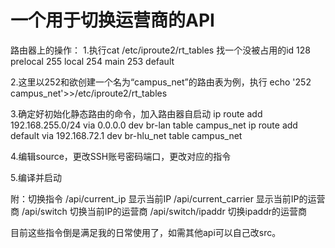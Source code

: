 # 一个用于切换运营商的API
 路由器上的操作：
 1.执行cat /etc/iproute2/rt_tables 找一个没被占用的id
 128     prelocal
 255     local
 254     main
 253     default

 2.这里以252和欲创建一个名为“campus_net”的路由表为例，执行
 echo '252    campus_net'>>/etc/iproute2/rt_tables

 3.确定好初始化静态路由的命令，加入路由器自启动
 ip route add 192.168.255.0/24 via 0.0.0.0 dev br-lan table campus_net
 ip route add default via 192.168.72.1 dev br-hlu_net table campus_net

 4.编辑source，更改SSH账号密码端口，更改对应的指令

 5.编译并启动

 附：切换指令
 /api/current_ip        显示当前IP
 /api/current_carrier   显示当前IP的运营商
 /api/switch            切换当前IP的运营商
 /api/switch/ipaddr     切换ipaddr的运营商

 目前这些指令倒是满足我的日常使用了，如需其他api可以自己改src。